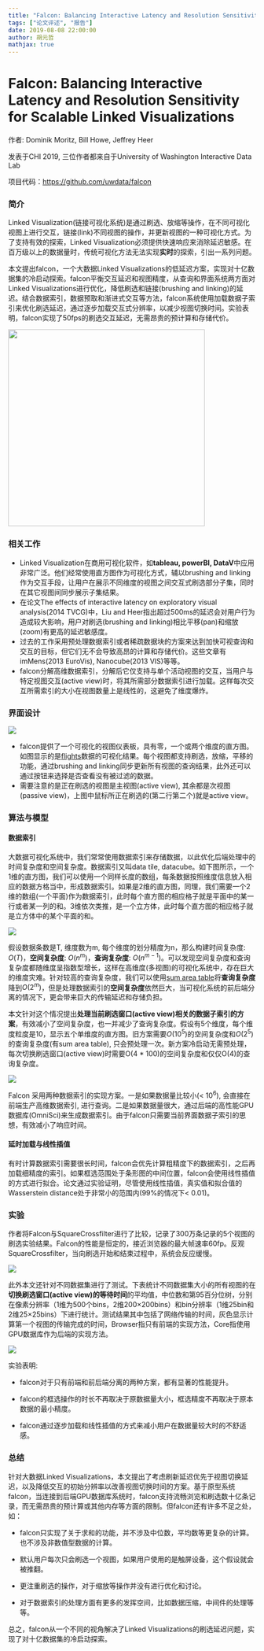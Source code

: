 ```yaml
---
title: "Falcon: Balancing Interactive Latency and Resolution Sensitivity for Scalable Linked Visualizations"
tags: ["论文评述", "报告"]
date: 2019-08-08 22:00:00
author: 胡元哲
mathjax: true
---
```


# Falcon: Balancing Interactive Latency and Resolution Sensitivity for Scalable Linked Visualizations

作者: Dominik Moritz, Bill Howe, Jeffrey Heer

发表于CHI 2019, 三位作者都来自于University of Washington Interactive Data Lab

项目代码：<https://github.com/uwdata/falcon>

### 简介

Linked Visualization(链接可视化系统)是通过刷选、放缩等操作，在不同可视化视图上进行交互，链接(link)不同视图的操作，并更新视图的一种可视化方式。为了支持有效的探索，Linked Visualization必须提供快速响应来消除延迟敏感。在百万级以上的数据量时，传统可视化方法无法实现**实时**的探索，引出一系列问题。

本文提出falcon，一个大数据Linked Visualizations的低延迟方案，实现对十亿数据集的冷启动探索。falcon平衡交互延迟和视图精度，从查询和界面系统两方面对Linked Visualizations进行优化，降低刷选和链接(brushing and linking)的延迟。结合数据索引，数据预取和渐进式交互等方法，falcon系统使用加载数据子索引来优化刷选延迟，通过逐步加载交互式分辨率，以减少视图切换时间。实验表明，falcon实现了50fps的刷选交互延迟，无需昂贵的预计算和存储代价。

<img width=400px src='http://www.cad.zju.edu.cn/home/vagblog/images/photo_bed/2019/8/8/bd540df3913da535f4939c1437716553cce1df58.png'>

### 相关工作

* Linked Visualization在商用可视化软件，如**tableau, powerBI, DataV**中应用非常广泛。他们经常使用直方图作为可视化方式，辅以brushing and linking 作为交互手段，让用户在展示不同维度的视图之间交互式刷选部分子集，同时在其它视图间同步展示子集结果。
* 在论文The effects of interactive latency on exploratory visual analysis(2014 TVCG)中，Liu and Heer指出超过500ms的延迟会对用户行为造成较大影响，用户对刷选(brushing and linking)相比平移(pan)和缩放(zoom)有更高的延迟敏感度。
* 过去的工作采用预处理数据索引或者稀疏数据块的方案来达到加快可视查询和交互的目标，但它们无不会导致高昂的计算和存储代价。这些文章有imMens(2013 EuroVis), Nanocube(2013 VIS)等等。
* falcon分解高维数据索引，分解后它仅支持与单个活动视图的交互，当用户与特定视图交互(active view)时，将其所需部分数据索引进行加载。这样每次交互所需索引的大小在视图数量上是线性的，这避免了维度爆炸。

### 界面设计

<img src='http://www.cad.zju.edu.cn/home/vagblog/images/photo_bed/2019/8/8/159ea9788921cd8c93bfb25e6d7e7941d06012f6.gif'>

* falcon提供了一个可视化的视图仪表板，具有零，一个或两个维度的直方图。如图显示的是[flights](https://www.bts.gov/)数据的可视化结果。每个视图都支持刷选，放缩，平移的功能，通过brushing and linking同步更新所有视图的查询结果，此外还可以通过按钮来选择是否查看没有被过滤的数据。
* 需要注意的是正在刷选的视图是主视图(active view), 其余都是次视图(passive view)，上图中鼠标所正在刷选的(第二行第二个)就是active view。

### 算法与模型

#### 数据索引

大数据可视化系统中，我们常常使用数据索引来存储数据，以此优化后端处理中的时间复杂度和空间复杂度。数据索引又叫data tile, datacube。如下图所示，一个1维的直方图，我们可以使用一个同样长度的数组，每条数据按照维度信息放入相应的数据方格当中，形成数据索引。如果是2维的直方图，同理，我们需要一个2维的数组(一个平面)作为数据索引，此时每个直方图的相应格子就是平面中的某一行或者某一列的和。3维依次类推，是一个立方体，此时每个直方图的相应格子就是立方体中的某个平面的和。

<img src='http://www.cad.zju.edu.cn/home/vagblog/images/photo_bed/2019/8/8/a90d53aa996eb1259146ede5f865172d653309fc.png'>

假设数据条数是T, 维度数为m, 每个维度的划分精度为n，那么构建时间复杂度: $O(T)$，**空间复杂度**: $O(n^m)$，**查询复杂度**: $O(n^{m-1})$。可以发现空间复杂度和查询复杂度都随维度呈指数型增长，这样在高维度(多视图)的可视化系统中，存在巨大的维度灾难。针对较高的查询复杂度，我们可以使用[sum area table](<https://en.wikipedia.org/wiki/Summed-area_table>)将**查询复杂度**降到$O(2^m)$，但是处理数据索引的**空间复杂度**依然巨大，当可视化系统的前后端分离的情况下，更会带来巨大的传输延迟和存储负担。

本文针对这个情况提出**处理当前刷选窗口(active view)相关的数据子索引的方案**，有效减小了空间复杂度，也一并减少了查询复杂度。假设有5个维度，每个维度粒度是10，显示五个单维度的直方图。旧方案需要$O(10^5)$的空间复杂度和$O(2^5)$的查询复杂度(有sum area table), 只会预处理一次。新方案冷启动无需预处理，每次切换刷选窗口(active view)时需要O(4 * 100)的空间复杂度和仅仅O(4)的查询复杂度。

<img src='http://www.cad.zju.edu.cn/home/vagblog/images/photo_bed/2019/8/8/81da53f70c5563352229f480d1efd3d8e4aff00a.png'>

Falcon 采用两种数据索引的实现方案。一是如果数据量比较小(< $10^6$), 会直接在前端生产高维数据索引, 进行查询。二是如果数据量很大，通过后端的高性能GPU数据库(OmniSci)来生成数据索引。由于falcon只需要当前界面数据子索引的思想，有效减小了响应时间。

#### 延时加载与线性插值

有时计算数据索引需要很长时间，falcon会优先计算粗精度下的数据索引，之后再加载细精度的索引。如果框选范围处于条形图的中间位置，falcon会使用线性插值的方式进行拟合。论文通过实验证明，尽管使用线性插值，真实值和拟合值的Wasserstein distance处于非常小的范围内(99%的情况下< 0.01)。

### 实验

作者将Falcon与SquareCrossfilter进行了比较，记录了300万条记录的5个视图的刷选实验结果。Falcon的性能是恒定的，接近浏览器的最大帧速率60fp。反观SquareCrossfilter，当向刷选开始和结束过程中，系统会反应缓慢。

<img src='http://www.cad.zju.edu.cn/home/vagblog/images/photo_bed/2019/8/8/eb15e38ff4ff16f8465758fa20d8d79524fb8e83.png'>

此外本文还针对不同数据集进行了测试。下表统计不同数据集大小的所有视图的在**切换刷选窗口(active view)**的**等待时间**的平均值，中位数和第95百分位树，分别在像素分辨率（1维为500个bins，2维200×200bins）和bin分辨率（1维25bin和2维25×25bins）下进行统计。测试结果其中包括了网络传输的时间，灰色显示计算第一个视图的传输完成的时间，Browser指只有前端的实现方法，Core指使用GPU数据库作为后端的实现方法。

<img src='http://www.cad.zju.edu.cn/home/vagblog/images/photo_bed/2019/8/8/476ca4ed9553a664e08240d2502845962ed515e5.png'>

实验表明:

* falcon对于只有前端和前后端分离的两种方案，都有显著的性能提升。
* falcon的框选操作的时长不再取决于原数据量大小，框选精度不再取决于原本数据的最小精度。

* falcon通过逐步加载和线性插值的方式来减小用户在数据量较大时的不舒适感。

### 总结

针对大数据Linked Visualizations，本文提出了考虑刷新延迟优先于视图切换延迟，以及降低交互的初始分辨率以改善视图切换时间的方案。基于原型系统falcon，当连接到后端GPU数据库系统时，falcon支持流畅浏览和刷选数十亿条记录，而无需昂贵的预计算或其他内存等方面的限制。但falcon还有许多不足之处，如：

* falcon只实现了关于求和的功能，并不涉及中位数，平均数等更复杂的计算。也不涉及非数值型数据的计算。

* 默认用户每次只会刷选一个视图，如果用户使用的是触屏设备，这个假设就会被推翻。

* 更注重刷选的操作，对于缩放等操作并没有进行优化和讨论。

* 对于数据索引的处理方面有更多的发挥空间，比如数据压缩，中间件的处理等等。

总之，falcon从一个不同的视角解决了Linked Visualizations的刷选延迟问题，实现了对十亿数据集的冷启动探索。